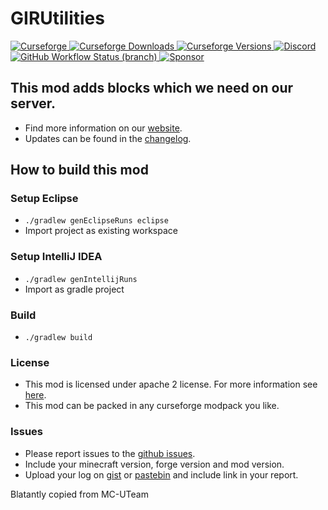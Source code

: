 # GIRUtilities

[
![Curseforge](https://cf.way2muchnoise.eu/title/{modname}.svg?badge_style=for_the_badge)
![Curseforge Downloads](https://cf.way2muchnoise.eu/short_{modname}.svg?badge_style=for_the_badge)
![Curseforge Versions](http://cf.way2muchnoise.eu/versions/{modname}.svg?badge_style=for_the_badge)
](https://www.curseforge.com/minecraft/mc-mods/{modname})
[
![Discord](https://img.shields.io/discord/690967067855421470?logo=discord&style=for-the-badge)
](https://discord.gg/UdxeFgG)
[
![GitHub Workflow Status (branch)](https://img.shields.io/github/workflow/status/German-Immersive-Railroading-Community/GIRUtility/Java%20CI%20with%20Gradle/master?style=for-the-badge)
](https://github.com/German-Immersive-Railroading-Community/GIRUtility/actions/workflows/gradle.yml)
[
![Sponsor](https://img.shields.io/github/sponsors/MrTroble?logo=github&style=for-the-badge)
](https://github.com/sponsors/MrTroble)

## This mod adds blocks which we need on our server.

- Find more information on our [website](https://girc.eu/).
- Updates can be found in the [changelog](changelog.md).

## How to build this mod

### Setup Eclipse

- ``./gradlew genEclipseRuns eclipse``
- Import project as existing workspace

### Setup IntelliJ IDEA

- ``./gradlew genIntellijRuns``
- Import as gradle project

### Build

- ``./gradlew build``

### License

- This mod is licensed under apache 2 license. For more information see [here](LICENSE).  
- This mod can be packed in any curseforge modpack you like.

### Issues

- Please report issues to the [github issues](../../issues).
- Include your minecraft version, forge version and mod version.
- Upload your log on [gist](https://gist.github.com) or [pastebin](https://pastebin.com) and include link in your report.

Blatantly copied from MC-UTeam
